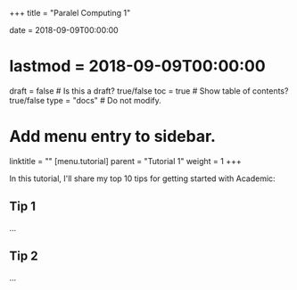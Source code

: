 +++
title = "Paralel Computing 1"

date = 2018-09-09T00:00:00
# lastmod = 2018-09-09T00:00:00

draft = false  # Is this a draft? true/false
toc = true  # Show table of contents? true/false
type = "docs"  # Do not modify.

# Add menu entry to sidebar.
linktitle = ""
[menu.tutorial]
parent = "Tutorial 1"
weight = 1
+++

In this tutorial, I'll share my top 10 tips for getting started with Academic:

## Tip 1

...

## Tip 2

...
